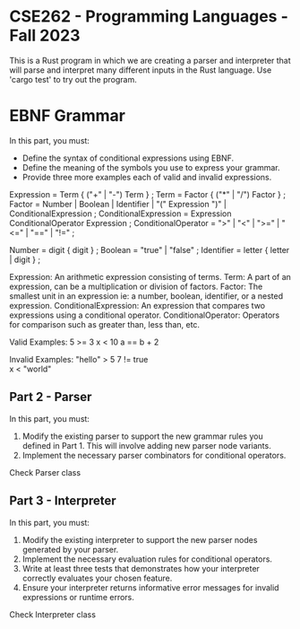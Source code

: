 # CSE262 - Programming Languages - Fall 2023

This is a Rust program in which we are creating a parser and interpreter that will parse and interpret many different inputs in the Rust language. Use 'cargo test' to try out the program.

# EBNF Grammar

In this part, you must:

- Define the syntax of conditional expressions using EBNF. 
- Define the meaning of the symbols you use to express your grammar. 
- Provide three more examples each of valid and invalid expressions.

Expression = Term { ("+" | "-") Term } ;
Term       = Factor { ("*" | "/") Factor } ;
Factor     = Number | Boolean | Identifier | "(" Expression ")" | ConditionalExpression ;
ConditionalExpression = Expression ConditionalOperator Expression ;
ConditionalOperator = ">" | "<" | ">=" | "<=" | "==" | "!=" ;

Number     = digit { digit } ;
Boolean    = "true" | "false" ;
Identifier = letter { letter | digit } ;

Expression: An arithmetic expression consisting of terms.
Term: A part of an expression, can be a multiplication or division of factors.
Factor: The smallest unit in an expression ie: a number, boolean, identifier, or a nested expression.
ConditionalExpression: An expression that compares two expressions using a conditional operator.
ConditionalOperator: Operators for comparison such as greater than, less than, etc.

Valid Examples:
5 >= 3
x < 10
a == b + 2

Invalid Examples:
"hello" > 5
7 != true       
x < "world"    


## Part 2 - Parser

In this part, you must:

1. Modify the existing parser to support the new grammar rules you defined in Part 1. This will involve adding new parser node variants.
2. Implement the necessary parser combinators for conditional operators. 

Check Parser class

## Part 3 - Interpreter

In this part, you must:

1. Modify the existing interpreter to support the new parser nodes generated by your parser. 
2. Implement the necessary evaluation rules for conditional operators. 
3. Write at least three tests that demonstrates how your interpreter correctly evaluates your chosen feature. 
4. Ensure your interpreter returns informative error messages for invalid expressions or runtime errors.

Check Interpreter class
